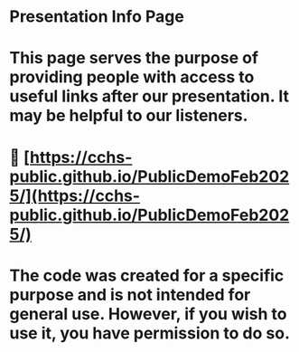# Presentation Info Page
# This page serves the purpose of providing people with access to useful links after our presentation. It may be helpful to our listeners.
# 🔗 [https://cchs-public.github.io/PublicDemoFeb2025/](https://cchs-public.github.io/PublicDemoFeb2025/)
# The code was created for a specific purpose and is not intended for general use. However, if you wish to use it, you have permission to do so.
